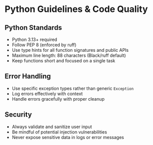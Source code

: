 # Python Guidelines & Code Quality

## Python Standards
- Python 3.13+ required
- Follow PEP 8 (enforced by ruff)
- Use type hints for all function signatures and public APIs
- Maximum line length: 88 characters (Black/ruff default)
- Keep functions short and focused on a single task

## Error Handling
- Use specific exception types rather than generic `Exception`
- Log errors effectively with context
- Handle errors gracefully with proper cleanup

## Security
- Always validate and sanitize user input
- Be mindful of potential injection vulnerabilities
- Never expose sensitive data in logs or error messages

